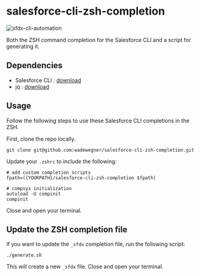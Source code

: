 # salesforce-cli-zsh-completion

![sfdx-cli-automation](https://user-images.githubusercontent.com/746259/34641780-083a2224-f2be-11e7-840a-55833e674ef0.gif)

Both the ZSH command completion for the Salesforce CLI and a script for generating it.

## Dependencies

- Salesforce CLI : [download](https://developer.salesforce.com/tools/sfdxcli)
- jq : [download](https://stedolan.github.io/jq/)

## Usage

Follow the following steps to use these Salesforce CLI completions in the ZSH.

First, clone the repo locally.

```
git clone git@github.com:wadewegner/salesforce-cli-zsh-completion.git
```

Update your `.zshrc` to include the following:

```
# add custom completion scripts
fpath=({YOURPATH}/salesforce-cli-zsh-completion $fpath)

# compsys initialization
autoload -U compinit
compinit
```

Close and open your terminal.

## Update the ZSH completion file

If you want to update the `_sfdx` completion file, run the following script:

```
./generate.sh
```

This will create a new `_sfdx` file. Close and open your terminal.
